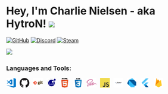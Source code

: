 # Hey, I'm Charlie Nielsen - aka HytroN! <img src="https://raw.githubusercontent.com/MartinHeinz/MartinHeinz/master/wave.gif" width="30px"> 

[![GitHub](https://img.shields.io/badge/GitHub-HytroN-lightgrey?logo=github&style=for-the-badge)](https://github.com/HytroN)
[![Discord](https://img.shields.io/badge/Discord-HytroN%234878-7289DA?logo=discord&style=for-the-badge)](https://discordapp.com/users/256670154287480832)
[![Steam](https://img.shields.io/badge/Steam-HytroN_-222222?logo=steam&style=for-the-badge)](https://steamcommunity.com/id/HTNDK/)


![](https://imgur.com/iZ9DEha.png)

### Languages and Tools:

<img align="left" width="26px" style="padding-right:10px" src="https://raw.githubusercontent.com/github/explore/80688e429a7d4ef2fca1e82350fe8e3517d3494d/topics/visual-studio-code/visual-studio-code.png" />

<img align="left" width="26px" style="padding-right:10px" src="https://raw.githubusercontent.com/github/explore/78df643247d429f6cc873026c0622819ad797942/topics/github/github.png" />

<img align="left" width="26px" style="padding-right:10px" src="https://raw.githubusercontent.com/github/explore/78df643247d429f6cc873026c0622819ad797942/topics/git/git.png" />

<img align="left" width="26px" style="padding-right:10px" src="https://raw.githubusercontent.com/github/explore/78df643247d429f6cc873026c0622819ad797942/topics/lua/lua.png" />

<img align="left" width="26px" style="padding-right:10px" src="https://raw.githubusercontent.com/github/explore/78df643247d429f6cc873026c0622819ad797942/topics/html/html.png" />

<img align="left" width="26px" style="padding-right:10px" src="https://raw.githubusercontent.com/github/explore/78df643247d429f6cc873026c0622819ad797942/topics/css/css.png" />

<img align="left" width="26px" style="padding-right:10px" src="https://raw.githubusercontent.com/github/explore/78df643247d429f6cc873026c0622819ad797942/topics/sass/sass.png" />

<img align="left" width="26px" style="padding-right:10px" src="https://raw.githubusercontent.com/github/explore/78df643247d429f6cc873026c0622819ad797942/topics/javascript/javascript.png" />

<img align="left" width="26px" style="padding-right:10px" src="https://raw.githubusercontent.com/github/explore/78df643247d429f6cc873026c0622819ad797942/topics/jquery/jquery.png" />

<img align="left" width="26px" style="padding-right:10px" src="https://raw.githubusercontent.com/github/explore/78df643247d429f6cc873026c0622819ad797942/topics/dart/dart.png" />

<img align="left" width="26px" style="padding-right:10px" src="https://raw.githubusercontent.com/github/explore/78df643247d429f6cc873026c0622819ad797942/topics/flutter/flutter.png" />

<img align="left" width="26px" style="padding-right:10px" src="https://raw.githubusercontent.com/github/explore/78df643247d429f6cc873026c0622819ad797942/topics/firebase/firebase.png" />


